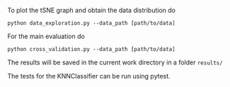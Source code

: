 To plot the tSNE graph and obtain the data distribution do
```
python data_exploration.py --data_path [path/to/data]
```

For the main evaluation do
```
python cross_validation.py --data_path [path/to/data]
```

The results will be saved in the current work directory in a folder ```results/```

The tests for the KNNClassifier can be run using pytest.
